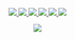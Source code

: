 <!--
**JW2586/JW2586** is a ✨ _special_ ✨ repository because its `README.md` (this file) appears on your GitHub profile.

Here are some ideas to get you started:

- 🔭 I’m currently working on ...
- 🌱 I’m currently learning ...
- 👯 I’m looking to collaborate on ...
- 🤔 I’m looking for help with ...
- 💬 Ask me about ...
- 📫 How to reach me: ...
- 😄 Pronouns: ...
- ⚡ Fun fact: ...
-->
<!--
```
                                   ▄█                        ▄▄        ▄▄                    ▄▄        
   ▀████▀       ▀███               ██             ▄▄█▀▀▀█▄█  ██   ██  ███                   ▄██        
     ██           ██               ▀▀           ▄██▀     ▀█       ██   ██                    ██        
     ██  ▄█▀██▄   ██  ▄██▀  ▄▄█▀██    ▄██▀███   ██▀       ▀▀███ ██████ ███████▄ ▀███  ▀███   ██▄████▄  
     ██ ██   ██   ██ ▄█    ▄█▀   ██   ██   ▀▀   ██           ██   ██   ██    ██   ██    ██   ██    ▀██ 
     ██  ▄█████   ██▄██    ██▀▀▀▀▀▀   ▀█████▄   ██▄    ▀████ ██   ██   ██    ██   ██    ██   ██     ██ 
███  ██ ██   ██   ██ ▀██▄  ██▄    ▄   █▄   ██   ▀██▄     ██  ██   ██   ██    ██   ██    ██   ██▄   ▄██ 
 █████  ▀████▀██▄████▄ ██▄▄ ▀█████▀   ██████▀     ▀▀███████▄████▄ ▀███████  ████▄ ▀████▀███▄ █▀█████▀  
  
```  
-->                                                                                                       
<!--
  <i>My links</i>
-->
<!--
<h1 align="center">
Jake's GitHub
</h1>
-->
<p align="center">
  <a href= "https://github.com/JW2586/">
    <img src="https://img.icons8.com/material-outlined/50/f8f8f2/source-code.png"/>
  </a>
  <!--
  <a href= "https://www.linkedin.com/in/bryanjenks/">
    <img src="https://img.icons8.com/material-outlined/50/6272a4/linkedin.png"/>
  </a>
  --> 
  <a href= "https://twitter.com/Laidbackhacker">
    <img src="https://img.icons8.com/material-outlined/50/8be9fd/twitter.png"/>
  </a>
  <a href= "https://www.laidbackhacker.dev">
    <img src="https://img.icons8.com/material-outlined/50/f8f8f2/geography.png"/>
  </a>
  <a href="https://ko-fi.com/cyanduck">
    <img src="https://img.icons8.com/material-outlined/50/ffb86c/british-pound-circled.png"/>
  </a>
  <!--
  <a href="https://github.com/tallguyjenks/CV/blob/master/CV.pdf">
    <img src="https://img.icons8.com/material-outlined/50/ff79c6/parse-from-clipboard.png"/>
  </a>
  --> 
  <a href="mailto:contact@jakewickham.co.uk">
    <img src="https://img.icons8.com/material-outlined/50/f8f8f2/mail.png"/>
  </a>
  <a href="https://blog.laidbackhacker.dev">
    <img src="https://img.icons8.com/material-outlined/50/f1fa8c/edit--v1.png"/>
  </a>
</p>

<p align="center">
  <img align="center" src="https://github-readme-stats.vercel.app/api?username=JW2586&count_private=true&show_icons=true&theme=dracula" />
</p>
<p align="center">
  <!--
  <img align="center" src="https://github-readme-stats.vercel.app/api/top-langs/?username=JW2586&langs_count=10&theme=dracula" />
  --> 
</p>
